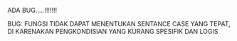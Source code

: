 ADA BUG.....!!!!!!!

BUG: FUNGSI TIDAK DAPAT MENENTUKAN SENTANCE CASE YANG TEPAT, DI KARENAKAN PENGKONDISIAN YANG KURANG SPESIFIK DAN LOGIS